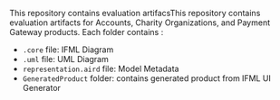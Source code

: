 This repository contains evaluation artifacsThis repository contains evaluation artifacts for Accounts, Charity Organizations, and Payment Gateway products. Each folder contains :
- `.core` file: IFML Diagram 
- `.uml` file: UML Diagram
- `representation.aird` file: Model Metadata 
- `GeneratedProduct` folder: contains generated product from IFML UI Generator